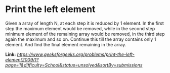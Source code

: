 # Print the left element
Given a array of length N, at each step it is reduced by 1 element. In the first step the maximum element would be removed, while in the second step minimum element of the remaining array would be removed, in the third step again the maximum and so on. Continue this till the array contains only 1 element. And find the final element remaining in the array.  
  
**Link:** _https://www.geeksforgeeks.org/problems/print-the-left-element2009/1?page=1&difficulty=School&status=unsolved&sortBy=submissions_ 
